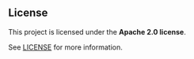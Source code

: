 ## License

This project is licensed under the **Apache 2.0 license**.

See [LICENSE](LICENSE) for more information.
